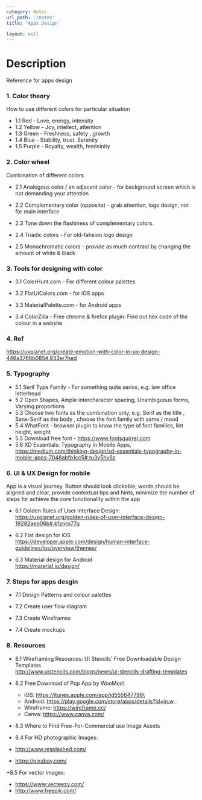 ```yaml
---
category: Notes
url_path: '/notes'
title: 'Apps Design'

layout: null
---
```


# Description

Reference for apps design

### 1. Color theory
How to use different colors for particular situation

+ 1.1 Red - Love, energy, intensity
+ 1.2 Yellow - Joy, intellect, attention
+ 1.3 Green - Freshness, safety , growth
+ 1.4 Blue - Stability, trust. Serenity
+ 1.5 Purple - Royalty, wealth, femininity

### 2. Color wheel
Combination of different colors

+ 2.1 Analogous color / an adjacent color - for background screen which is not demanding your attention

+ 2.2 Complementary color (opposite) - grab attention, logo design, not for main interface

+ 2.3 Tone down the flashiness of complementary colors.

+ 2.4 Triadic colors - For old-fahsion logo design

+ 2.5 Monochromatic colors - provide as much contrast by changing the amount of white & black

### 3. Tools for designing with color

+ 3.1 ColorHunt.com - For different colour palettes

+ 3.2 FlatUIColors.com - for iOS apps

+ 3.3 MaterialPalette.com - for Android apps

+ 3.4 ColorZilla - Free chrome  & firefox plugin: Find out hex code of the colour in a website

### 4. Ref
https://uxplanet.org/create-emotion-with-color-in-ux-design-446a3766b085#.833er7ned

### 5. Typography
+ 5.1 Serif Type Family - For something quite serios, e.g. law office letterhead
+ 5.2 Open Shapes, Ample intercharacter spacing, Unambiguous forms, Varying proportions
+ 5.3 Choose two fonts as the combination only, e.g. Serif as the title , Sans-Serif as the body , choose the font family with same /  mood
+ 5.4 WhatFont - browser plugin to know the type of font families, lint height, weight
+ 5.5 Download free font - https://www.fontsquirrel.com
+ 5.6 XD Essentials: Typography in Mobile Apps, https://medium.com/thinking-design/xd-essentials-typography-in-mobile-apps-7048abfb1cc5#.tu3y5hv6z

### 6. UI &  UX Design for mobile
App is a visual journey. Button should look clickable, words should be aligned and clear,  provide contextual tips and hints, minimize the number of steps for achieve the core functionality within the app
+ 6.1 	Golden Rules of User Interface Design:\
      	https://uxplanet.org/golden-rules-of-user-interface-design-19282aeb06b#.kfznrp77q

+ 6.2   Flat design for iOS\
        https://developer.apple.com/design/human-interface-guidelines/ios/overview/themes/

+ 6.3   Material design for Android\
        https://material.io/design/


### 7. Steps for apps desgin

+ 7.1 Design Patterns and colour palettes

+ 7.2 Create user flow diagram

+ 7.3 Create Wireframes

+ 7.4 Create mockups


### 8. Resources

+ 8.1 Wireframing Resources: UI Stencils' Free Downloadable Design Templates\
http://www.uistencils.com/blogs/news/ui-stencils-drafting-templates

+ 8.2 Free Download of Pop App by WooMoo\
	+ iOS: https://itunes.apple.com/app/id555647796\
	+ Android: https://play.google.com/store/apps/details?id=in.w...
	+ Wireframe: https://wireframe.cc/
    + Canva: https://www.canva.com/
    
+ 8.3 Where to Find Free-For-Commercial use Image Assets

+ 8.4 For HD photographic Images:
+ http://www.resplashed.com/
+ https://pixabay.com/

+8.5 For vector images:
+ https://www.vecteezy.com/
+ http://www.freepik.com/
